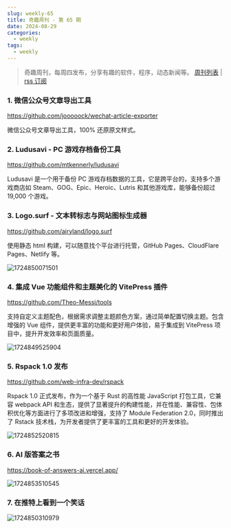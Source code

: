 ```yaml
---
slug: weekly-65
title: 奇趣周刊 - 第 65 期
date: 2024-08-29
categories:
  - weekly
tags:
  - weekly
---
```


> 奇趣周刊，每周四发布，分享有趣的软件，程序，动态新闻等。 [周刊列表](/categories/weekly/) | [rss 订阅](/categories/weekly/index.xml)  

### 1. 微信公众号文章导出工具

https://github.com/jooooock/wechat-article-exporter

微信公众号文章导出工具，100% 还原原文样式。

### 2. Ludusavi - PC 游戏存档备份工具

https://github.com/mtkennerly/ludusavi

Ludusavi 是一个用于备份 PC 游戏存档数据的工具，它是跨平台的，支持多个游戏商店如 Steam、GOG、Epic、Heroic、Lutris 和其他游戏库，能够备份超过 19,000 个游戏。

### 3. Logo.surf - 文本转标志与网站图标生成器

https://github.com/airyland/logo.surf

使用静态 html 构建，可以随意找个平台进行托管，GitHub Pages、CloudFlare Pages、Netlify 等。

![1724850071501](https://imgurl.zishu.me/2024/08/1724850071501.webp)

### 4. 集成 Vue 功能组件和主题美化的 VitePress 插件

https://github.com/Theo-Messi/tools

支持自定义主题配色，根据需求调整主题颜色方案，通过简单配置切换主题。包含增强的 Vue 组件，提供更丰富的功能和更好用户体验，易于集成到 VitePress 项目中，提升开发效率和页面质量。

![1724849525904](https://imgurl.zishu.me/2024/08/1724849525904.webp)

### 5. Rspack 1.0 发布

https://github.com/web-infra-dev/rspack

Rspack 1.0 正式发布，作为一个基于 Rust 的高性能 JavaScript 打包工具，它兼容 webpack API 和生态，提供了显著提升的构建性能，并在性能、兼容性、包体积优化等方面进行了多项改进和增强，支持了 Module Federation 2.0，同时推出了 Rstack 技术栈，为开发者提供了更丰富的工具和更好的开发体验。

![1724852520815](https://imgurl.zishu.me/2024/08/1724852520815.webp)

### 6. AI 版答案之书

https://book-of-answers-ai.vercel.app/

![1724853510545](https://imgurl.zishu.me/2024/08/1724853510545.webp)

### 7. 在推特上看到一个笑话

![1724850310979](https://imgurl.zishu.me/2024/08/1724850310979.webp)
